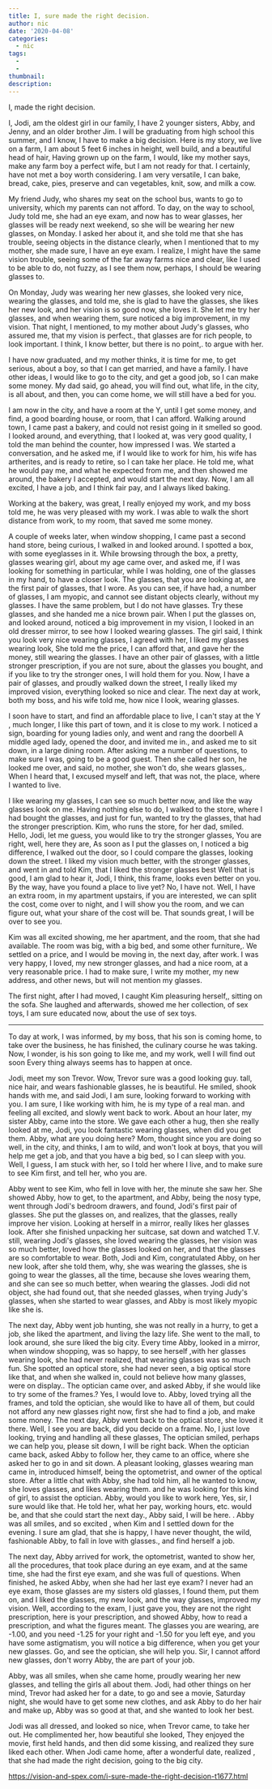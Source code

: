 ```yaml
---
title: I, sure made the right decision.
author: nic
date: '2020-04-08'
categories:
  - nic
tags:
  - 
  - 
thumbnail: 
description: 
---
```


I, made the right decision.


I, Jodi, am the oldest girl in our family, I have 2 younger sisters, Abby, and Jenny, and an older brother Jim.
I will be graduating from high school this summer, and I know, I have to make a big decision.
Here is my story, we live on a farm, I am about 5 feet 6 inches in height, well build, and a beautiful head of hair,
Having grown up on the farm, I would, like my mother says, make any farm boy a perfect wife, but I am not ready for that. 
I certainly, have not met a boy worth considering.
I am very versatile, I can bake, bread, cake, pies, preserve and can vegetables, knit, sow, and milk a cow.


My friend Judy, who shares my seat on the school bus, wants to go to university, which my parents can not afford.
To day, on the way to school, Judy told me, she had an eye exam, and now has to wear glasses, her glasses will be ready next weekend, so she will be wearing her new glasses, on Monday.
I asked her about it, and she told me that she has trouble, seeing objects in the distance clearly, when I mentioned that to my mother, she made sure, I have an eye exam.
I realize, I might have the same vision trouble, seeing some of the far away farms nice and clear, like I used to be able to do, not fuzzy, as I see them now, perhaps, I should be wearing glasses to.


On Monday, Judy was wearing her new glasses, she looked very nice, wearing the glasses, and told me, she is glad to have the glasses, she likes her new look, and her vision is so good now, she loves it.
She let me try her glasses, and when wearing them, sure noticed a big improvement, in my vision.
That night, I mentioned, to my mother about Judy's glasses, who assured me, that my vision is perfect., that glasses are for rich people, to look important.
I think, I know better, but there is no point,. to argue with her.


I have now graduated, and my mother thinks, it is time for me, to get serious, about a boy, so that I can get married, and have a family. 
I have other ideas, I would like to go to the city, and get a good job, so I can make some money.
My dad said, go ahead, you will find out, what life, in the city, is all about, and then, you can come home, we will still have a bed for you.


I am now in the city, and have a room at the Y, until I get some money, and find, a good boarding house, or room, that I can afford.
Walking around town, I came past a bakery, and could not resist going in it smelled so good.
I looked around, and everything, that I looked at, was very good quality, I told the man behind the counter, how impressed I was.
We started a conversation, and he asked me, if I would like to work for him, his wife has artherites, and is ready to retire, so I can take her place.
He told me, what he would pay me, and what he expected from me, and then showed me around, the bakery
I accepted, and would start the next day.
Now, I am all excited, I have a job, and I think fair pay, and I always liked baking.


Working at the bakery, was great, I really enjoyed my work, and my boss told me, he was very pleased with my work.
I was able to walk the short distance from work, to my room, that saved me some money.


A couple of weeks later, when window shopping, I came past a second hand store, being curious, I walked in and looked around. 
I spotted a box, with some eyeglasses in it.
While browsing through the box, a pretty, glasses wearing girl, about my age came over, and asked me, if I was looking for something in particular, 
while I was holding, one of the glasses in my hand, to have a closer look.
The glasses, that you are looking at, are the first pair of glasses, that I wore.
As you can see, if have had, a number of glasses, I am myopic, and cannot see distant objects clearly, without my glasses. 
I have the same problem, but I do not have glasses. Try these glasses, and she handed me a nice brown pair. 
When I put the glasses on, and looked around, noticed a big improvement in my vision, I looked in an old dresser mirror, to see how I looked wearing glasses.
The girl said, I think you look very nice wearing glasses, I agreed with her, I liked my glasses wearing look, 
She told me the price, I can afford that, and gave her the money, still wearing the glasses.
I have an other pair of glasses, with a little stronger prescription, if you are not sure, about the glasses you bought, and if you like to try the stronger ones, I will hold them for you.
Now, I have a pair of glasses, and proudly walked down the street, I really liked my improved vision, everything looked so nice and clear. The next day at work, both my boss, and his wife told me, how nice I look, wearing glasses.


I soon have to start, and find an affordable place to live, I can't stay at the Y , much longer, I like this part of town, and it is close to my work.
I noticed a sign, boarding for young ladies only, and went and rang the doorbell
A middle aged lady, opened the door, and invited me in., and asked me to sit down, in a large dining room.
After asking me a number of questions, to make sure I was, going to be a good guest. 
Then she called her son, he looked me over, and said, no mother, she won't do, she wears glasses,.
When I heard that, I excused myself and left, that was not, the place, where I wanted to live.


I like wearing my glasses, I can see so much better now, and like the way glasses look on me.
Having nothing else to do, I walked to the store, where I had bought the glasses, and just for fun, wanted to try the glasses, that had the stronger prescription. Kim, who runs the store, for her dad, smiled. 
Hello, Jodi, let me guess, you would like to try the stronger glasses,
You are right, well, here they are, 
As soon as I put the glasses on, I noticed a big difference,
I walked out the door, so I could compare the glasses, looking down the street.
I liked my vision much better, with the stronger glasses, and went in and told Kim, that I liked the stronger glasses best
Well that is good, I am glad to hear it, Jodi, I think, this frame, looks even better on you.
By the way, have you found a place to live yet?
No, I have not.
Well, I have an extra room, in my apartment upstairs, if you are interested, we can split the cost, come over to night, and I will show you the room, and we can figure out, what your share of the cost will be.
That sounds great, I will be over to see you.


Kim was all excited showing, me her apartment, and the room, that she had available.
The room was big, with a big bed, and some other furniture,.
We settled on a price, and I would be moving in, the next day, after work.
I was very happy, I loved, my new stronger glasses, and had a nice room, at a very reasonable price.
I had to make sure, I write my mother, my new address, and other news, but will not mention my glasses.


The first night, after I had moved, I caught Kim pleasuring herself,, sitting on the sofa.
She laughed and afterwards, showed me her collection, of sex toys, I am sure educated now, about the use of sex toys.


-------------------


To day at work, I was informed, by my boss, that his son is coming home, to take over the business, he has finished, the culinary course he was taking.
Now, I wonder, is his son going to like me, and my work, well I will find out soon
Every thing always seems has to happen at once.


Jodi, meet my son Trevor.
Wow, Trevor sure was a good looking guy. tall, nice hair, and wears fashionable glasses, he is beautiful. 
He smiled, shook hands with me, and said Jodi, I am sure, looking forward to working with you.
I am sure, I like working with him, he is my type of a real man. and feeling all excited, and slowly went back to work.
About an hour later, my sister Abby, came into the store.
We gave each other a hug, then she really looked at me, Jodi, you look fantastic wearing glasses, when did you get them.
Abby, what are you doing here?
Mom, thought since you are doing so well, in the city, and thinks, I am to wild, and won't look at boys, that you will help me get a job, and that you have a big bed, so I can sleep with you.
Well, I guess, I am stuck with her, so I told her where I live, and to make sure to see Kim first, and tell her, who you are.


Abby went to see Kim, who fell in love with her, the minute she saw her. 
She showed Abby, how to get, to the apartment, and Abby, being the nosy type, went through Jodi's bedroom drawers, and found, Jodi's first pair of glasses. 
She put the glasses on, and realizes, that the glasses, really improve her vision. 
Looking at herself in a mirror, really likes her glasses look.
After she finished unpacking her suitcase, sat down and watched T.V. still, wearing Jodi's glasses, she loved wearing the glasses, her vision was so much better, loved how the glasses looked on her, and that the glasses are so comfortable to wear.
Both, Jodi and Kim, congratulated Abby, on her new look, after she told them, why, she was wearing the glasses, she is going to wear the glasses, all the time, because she loves wearing them, and she can see so much better, when wearing the glasses.
Jodi did not object, she had found out, that she needed glasses, when trying Judy's glasses, when she started to wear glasses, and Abby is most likely myopic like she is.

The next day, Abby went job hunting, she was not really in a hurry, to get a job, she liked the apartment, and living the lazy life.
She went to the mall, to look around, she sure liked the big city.
Every time Abby, looked in a mirror, when window shopping, was so happy, to see herself ,with her glasses wearing look, she had never realized, that wearing glasses was so much fun.
She spotted an optical store, she had never seen, a big optical store like that, and when she walked in, could not believe how many glasses, were on display..
The optician came over, and asked Abby, if she would like to try some of the frames.?
Yes, I would love to.
Abby, loved trying all the frames, and told the optician, she would like to have all of them, but could not afford any new glasses right now, first she had to find a job, and make some money.
The next day, Abby went back to the optical store, she loved it there.
Well, I see you are back, did you decide on a frame.
No, I just love looking, trying and handling all these glasses,
The optician smiled, perhaps we can help you, please sit down, I will be right back.
When the optician came back, asked Abby to follow her, they came to an office, where she asked her to go in and sit down.
A pleasant looking, glasses wearing man came in, introduced himself, being the optometrist, and owner of the optical store.
After a little chat with Abby, she had told him, all he wanted to know, she loves glasses, and likes wearing them. and he was looking for this kind of girl, to assist the optician. Abby, would you like to work here, 
Yes, sir, I sure would like that. 
He told her, what her pay, working hours, etc. would be, and that she could start the next day., Abby said, I will be here.
.
Abby was all smiles, and so excited , when Kim and I settled down for the evening.
I sure am glad, that she is happy, I have never thought, the wild, fashionable Abby, to fall in love with glasses., and find herself a job.


The next day, Abby arrived for work, the optometrist, wanted to show her, all the procedures, that took place during an eye exam, and at the same time, she had the first eye exam, and she was full of questions.
When finished, he asked Abby, when she had her last eye exam?
I never had an eye exam, those glasses are my sisters old glasses, I found them, put them on, and I liked the glasses, my new look, and the way glasses, improved my vision.
Well, according to the exam, I just gave you, they are not the right prescription, here is your prescription, and showed Abby, how to read a prescription, and what the figures meant.
The glasses you are wearing, are -1.00, and you need -1.25 for your right and -1.50 for you left eye, and you have some astigmatism, you will notice a big difference, when you get your new glasses.
Go, and see the optician, she will help you.
Sir, I cannot afford new glasses, don't worry Abby, the are part of your job.


Abby, was all smiles, when she came home, proudly wearing her new glasses, and telling the girls all about them.
Jodi, had other things on her mind, Trevor had asked her for a date, to go and see a movie, Saturday night, she would have to get some new clothes, and ask Abby to do her hair and make up, Abby was so good at that, and she wanted to look her best.


Jodi was all dressed, and looked so nice, when Trevor came, to take her out.
He complimented her, how beautiful she looked,
They enjoyed the movie, first held hands, and then did some kissing, and realized they sure liked each other.
When Jodi came home, after a wonderful date, realized , that she had made the right decision, going to the big city.

https://vision-and-spex.com/i-sure-made-the-right-decision-t1677.html

